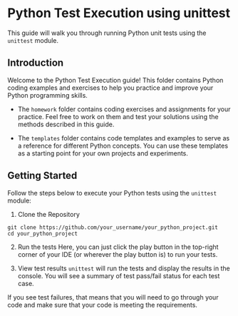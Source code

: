 # Python Test Execution using unittest

This guide will walk you through running Python unit tests using the `unittest` module.

## Introduction

Welcome to the Python Test Execution guide! This folder contains Python coding examples and exercises to help you practice and improve your Python programming skills.

- The `homework` folder contains coding exercises and assignments for your practice. Feel free to work on them and test your solutions using the methods described in this guide.

- The `templates` folder contains code templates and examples to serve as a reference for different Python concepts. You can use these templates as a starting point for your own projects and experiments.

## Getting Started

Follow the steps below to execute your Python tests using the `unittest` module:

1. Clone the Repository

```
git clone https://github.com/your_username/your_python_project.git
cd your_python_project
```

2. Run the tests
Here, you can just click the play button in the top-right corner of your IDE (or wherever the play button is) to run your tests.

3. View test results
`unittest` will run the tests and display the results in the console. You will see a summary of test pass/fail status for each test case.

If you see test failures, that means that you will need to go through your code and make sure that your code is meeting the requirements.